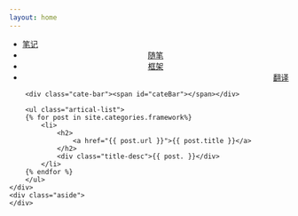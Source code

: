 ```yaml
---
layout: home
---
```


<div class="index-content framework">
    <div class="section">
    <ul class="artical-cate">
            <li style="text-align:left"><a href="/"><span>笔记</span></a></li>
            <li style="text-align:center"><a href="/opinion"><span>随笔</span></a></li>
            <li class="on" style="text-align:center"><a href="/framework"><span>框架</span></a></li>
            <li style="text-align:right"><a href="/translate"><span>翻译</span></a></li>
        </ul>

        <div class="cate-bar"><span id="cateBar"></span></div>

        <ul class="artical-list">
        {% for post in site.categories.framework%}
            <li>
                <h2>
                    <a href="{{ post.url }}">{{ post.title }}</a>
                </h2>
                <div class="title-desc">{{ post. }}</div>
            </li>
        {% endfor %}
        </ul>
    </div>
    <div class="aside">
    </div>
</div>
